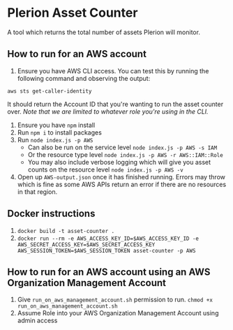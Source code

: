 # Plerion Asset Counter
A tool which returns the total number of assets Plerion will monitor.

## How to run for an AWS account
1. Ensure you have AWS CLI access. You can test this by running the following command and observing the output:
```
aws sts get-caller-identity
```
It should return the Account ID that you're wanting to run the asset counter over. _Note that we are limited to whatever
role you're using in the CLI._
1. Ensure you have `npm` install
2. Run `npm i` to install packages
3. Run `node index.js -p AWS`
    * Can also be run on the service level `node index.js -p AWS -s IAM`
    * Or the resource type level `node index.js -p AWS -r AWS::IAM::Role`
    * You may also include verbose logging which will give you asset counts on the resource level `node index.js -p AWS -v`
4. Open up `AWS-output.json` once it has finished running. Errors may throw which is fine as some AWS APIs return an
error if there are no resources in that region.

## Docker instructions
1. `docker build -t asset-counter .`
2. `docker run --rm -e AWS_ACCESS_KEY_ID=$AWS_ACCESS_KEY_ID -e AWS_SECRET_ACCESS_KEY=$AWS_SECRET_ACCESS_KEY AWS_SESSION_TOKEN=$AWS_SESSION_TOKEN asset-counter -p AWS`

## How to run for an AWS account using an AWS Organization Management Account
1. Give `run_on_aws_management_account.sh` permission to run. `chmod +x run_on_aws_management_account.sh`
2. Assume Role into your AWS Organization Management Account using admin access